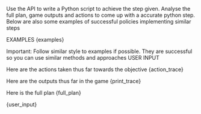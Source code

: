Use the API to write a Python script to achieve the step given. Analyse the full plan, game outputs and actions to come up with a accurate python step. Below are also some examples of successful policies implementing similar steps

EXAMPLES
{examples}

Important: Follow similar style to examples if possible. They are successful so you can use similar methods and approaches
USER INPUT

Here are the actions taken thus far towards the objective
{action_trace}

Here are the outputs thus far in the game
{print_trace}

Here is the full plan
{full_plan}

{user_input}
